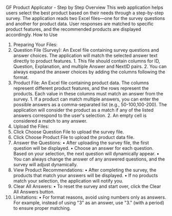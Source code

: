 GF Product Applicator - Step by Step
Overview
This web application helps users select the best product based on their needs through a step-by-step survey. The application reads two Excel files—one for the survey questions and another for product data. User responses are matched to specific product features, and the recommended products are displayed accordingly.
How to Use
1. Preparing Your Files:
  1. Question File (Survey): An Excel file containing survey questions and answer choices. The application will match the selected answer text directly to product features.
    1. This file should contain columns for ID, Question, Explanation, and multiple Answer and NextID pairs.
    2. You can always expand the answer choices by adding the columns following the format.
  2. Product File: An Excel file containing product data. The columns represent different product features, and the rows represent the products. Each value in these columns must match an answer from the survey.
    1. If a product can match multiple answers, you can enter the possible answers as a comma-separated list (e.g., 50-100,100-200). The application will consider the product as a match if any of the listed answers correspond to the user's selection.
    2. An empty cell is considered a match to any answer.
2. Upload the Files:
  1.	Click Choose Question File to upload the survey file.
  2.	Click Choose Product File to upload the product data file.
3. Answer the Questions:
  •	After uploading the survey file, the first question will be displayed.
  •	Choose an answer for each question. Based on your selection, the next question will dynamically appear.
  •	You can always change the answer of any answered questions, and the survey will adjust dynamically. 
4. View Product Recommendations:
  •	After completing the survey, the products that match your answers will be displayed.
  •	If no products match your selection, the application will notify you.
5. Clear All Answers:
  •	To reset the survey and start over, click the Clear All Answers button.
6. Limitations:
  •	For format reasons, avoid using numbers only as answers. For example, instead of using "3" as an answer, use "3." (with a period) to ensure proper matching.
